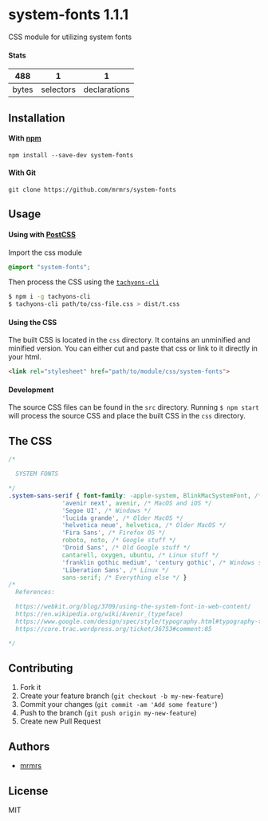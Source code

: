 # system-fonts 1.1.1

CSS module for utilizing system fonts

#### Stats

488 | 1 | 1
---|---|---
bytes | selectors | declarations

## Installation

#### With [npm](https://npmjs.com)

```
npm install --save-dev system-fonts
```

#### With Git

```
git clone https://github.com/mrmrs/system-fonts
```

## Usage

#### Using with [PostCSS](https://github.com/postcss/postcss)

Import the css module

```css
@import "system-fonts";
```

Then process the CSS using the [`tachyons-cli`](https://github.com/tachyons-css/tachyons-cli)

```sh
$ npm i -g tachyons-cli
$ tachyons-cli path/to/css-file.css > dist/t.css
```

#### Using the CSS

The built CSS is located in the `css` directory. It contains an unminified and minified version.
You can either cut and paste that css or link to it directly in your html.

```html
<link rel="stylesheet" href="path/to/module/css/system-fonts">
```

#### Development

The source CSS files can be found in the `src` directory.
Running `$ npm start` will process the source CSS and place the built CSS in the `css` directory.

## The CSS

```css
/*

  SYSTEM FONTS

*/
.system-sans-serif { font-family: -apple-system, BlinkMacSystemFont, /* MacOS and iOS */
               'avenir next', avenir, /* MacOS and iOS */
               'Segoe UI', /* Windows */
               'lucida grande', /* Older MacOS */
               'helvetica neue', helvetica, /* Older MacOS */
               'Fira Sans', /* Firefox OS */
               roboto, noto, /* Google stuff */
               'Droid Sans', /* Old Google stuff */
               cantarell, oxygen, ubuntu, /* Linux stuff */
               'franklin gothic medium', 'century gothic', /* Windows stuff */
               'Liberation Sans', /* Linux */
               sans-serif; /* Everything else */ }
/*
  References:

  https://webkit.org/blog/3709/using-the-system-font-in-web-content/
  https://en.wikipedia.org/wiki/Avenir_(typeface)
  https://www.google.com/design/spec/style/typography.html#typography-typeface
  https://core.trac.wordpress.org/ticket/36753#comment:85

*/
```

## Contributing

1. Fork it
2. Create your feature branch (`git checkout -b my-new-feature`)
3. Commit your changes (`git commit -am 'Add some feature'`)
4. Push to the branch (`git push origin my-new-feature`)
5. Create new Pull Request

## Authors

* [mrmrs](http://mrmrs.io)

## License

MIT

